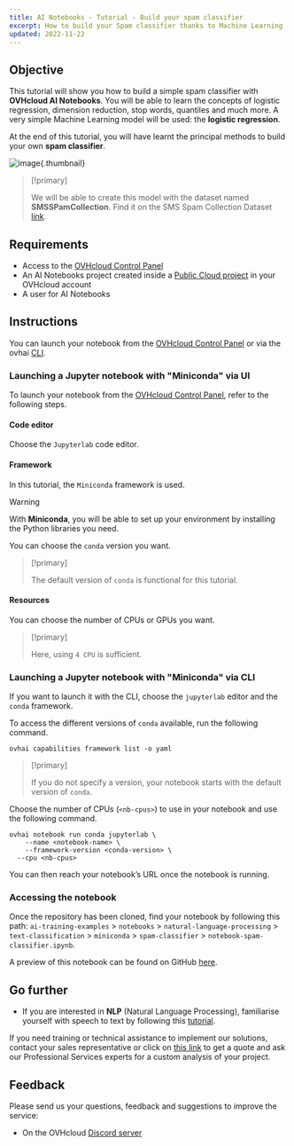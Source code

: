 ```yaml
---
title: AI Notebooks - Tutorial - Build your spam classifier
excerpt: How to build your Spam classifier thanks to Machine Learning
updated: 2022-11-22
---
```


## Objective

This tutorial will show you how to build a simple spam classifier with **OVHcloud AI Notebooks**. You will be able to learn the concepts of logistic regression, dimension reduction, stop words, quantiles and much more. A very simple Machine Learning model will be used: the **logistic regression**.

At the end of this tutorial, you will have learnt the principal methods to build your own **spam classifier**.

![image](images/spam-classifier.png){.thumbnail}

> [!primary]
>
> We will be able to create this model with the dataset named **SMSSPamCollection**. Find it on the SMS Spam Collection Dataset [link](https://archive.ics.uci.edu/ml/datasets/SMS+Spam+Collection).
>

## Requirements

- Access to the [OVHcloud Control Panel](https://ca.ovh.com/auth/?action=gotomanager&from=https://www.ovh.com/world/&ovhSubsidiary=we)
- An AI Notebooks project created inside a [Public Cloud project](https://www.ovhcloud.com/en/public-cloud/) in your OVHcloud account
- A user for AI Notebooks

## Instructions

You can launch your notebook from the [OVHcloud Control Panel](https://ca.ovh.com/auth/?action=gotomanager&from=https://www.ovh.com/world/&ovhSubsidiary=we) or via the ovhai [CLI](/pages/public_cloud/ai_machine_learning/cli_11_howto_run_notebook_cli).

### Launching a Jupyter notebook with "Miniconda" via UI

To launch your notebook from the [OVHcloud Control Panel](https://ca.ovh.com/auth/?action=gotomanager&from=https://www.ovh.com/world/&ovhSubsidiary=we), refer to the following steps.

#### Code editor

Choose the `Jupyterlab` code editor.

#### Framework

In this tutorial, the `Miniconda` framework is used.

> [!warning]
>
> With **Miniconda**, you will be able to set up your environment by installing the Python libraries you need.
>

You can choose the `conda` version you want.

> [!primary]
>
> The default version of `conda` is functional for this tutorial.
>

#### Resources

You can choose the number of CPUs or GPUs you want.

> [!primary]
>
> Here, using `4 CPU` is sufficient.
>

### Launching a Jupyter notebook with "Miniconda" via CLI

If you want to launch it with the CLI, choose the `jupyterlab` editor and the `conda` framework.

To access the different versions of `conda` available, run the following command.

```console
ovhai capabilities framework list -o yaml
```

> [!primary]
>
> If you do not specify a version, your notebook starts with the default version of `conda`.
>

Choose the number of CPUs (`<nb-cpus>`) to use in your notebook and use the following command.

```console
ovhai notebook run conda jupyterlab \
	--name <notebook-name> \
	--framework-version <conda-version> \
  --cpu <nb-cpus>
```

You can then reach your notebook’s URL once the notebook is running.

### Accessing the notebook

Once the repository has been cloned, find your notebook by following this path: `ai-training-examples` > `notebooks` > `natural-language-processing` > `text-classification` > `miniconda` > `spam-classifier` > `notebook-spam-classifier.ipynb`.

A preview of this notebook can be found on GitHub [here](https://github.com/ovh/ai-training-examples/blob/main/notebooks/natural-language-processing/text-classification/miniconda/spam-classifier/notebook-spam-classifier.ipynb).

## Go further

- If you are interested in **NLP** (Natural Language Processing), familiarise yourself with speech to text by following this [tutorial](/pages/public_cloud/ai_machine_learning/notebook_tuto_08_speech_to_text).

If you need training or technical assistance to implement our solutions, contact your sales representative or click on [this link](https://www.ovhcloud.com/en/professional-services/) to get a quote and ask our Professional Services experts for a custom analysis of your project.

## Feedback

Please send us your questions, feedback and suggestions to improve the service:

- On the OVHcloud [Discord server](https://discord.gg/ovhcloud)
